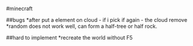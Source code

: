 #minecraft

##bugs
*after put a element on cloud - if i pick if again - the cloud remove 
*random does not work well, can form a half-tree or half rock.

##hard to implement
*recreate the world without F5
